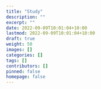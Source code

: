 ```yaml
---
title: "Study"
description: ""
excerpt: ""
date: 2022-09-09T10:01:04+10:00
lastmod: 2022-09-09T10:01:04+10:00
draft: true
weight: 50
images: []
categories: []
tags: []
contributors: []
pinned: false
homepage: false
---
```

